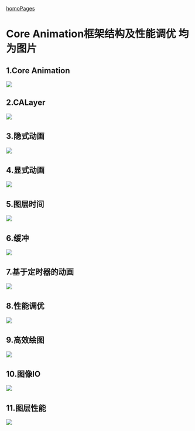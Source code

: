 [homoPages](https://github.com/DevDragonLi)

# Core Animation框架结构及性能调优 均为图片

## 1.Core Animation

![](./1.png)
## 2.CALayer
![](./2.png)

## 3.隐式动画
![](./3.png)

## 4.显式动画
![](./4.png)

## 5.图层时间
![](./5.png)

## 6.缓冲
![](./6.png)

## 7.基于定时器的动画
![](./7.png)

## 8.性能调优
![](./8.png)

## 9.高效绘图
![](./9.png)

## 10.图像IO
![](./10.png)

## 11.图层性能
![](./11.png)


			


